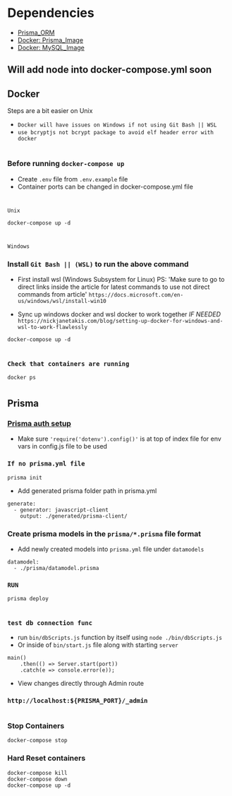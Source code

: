 # Dependencies
* [Prisma_ORM](https://www.prisma.io/docs/get-started/01-setting-up-prisma-existing-database-JAVASCRIPT-a003/)
* [Docker: Prisma_Image](https://hub.docker.com/r/prismagraphql/prisma/)
* [Docker: MySQL_Image](https://hub.docker.com/_/mysql)

## Will add node into docker-compose.yml soon

## Docker
Steps are a bit easier on Unix

- `Docker will have issues on Windows if not using Git Bash || WSL`
- `use bcryptjs not bcrypt package to avoid elf header error with docker`

#
### Before running `docker-compose up`

- Create `.env` file from `.env.example` file
- Container ports can be changed in docker-compose.yml file
#
`Unix`
```
docker-compose up -d
```
#
`Windows`


### Install `Git Bash || (WSL)` to run the above command
- First install wsl (Windows Subsystem for Linux) PS: 'Make sure to go to direct links inside the article for latest commands to use not direct commands from article' `https://docs.microsoft.com/en-us/windows/wsl/install-win10`

- Sync up windows docker and wsl docker to work together *IF NEEDED* `https://nickjanetakis.com/blog/setting-up-docker-for-windows-and-wsl-to-work-flawlessly`

```
docker-compose up -d
```
#
### `Check that containers are running`

```
docker ps
```
#

## Prisma

### [Prisma auth setup](https://www.prisma.io/docs/prisma-server/authentication-and-security-kke4/)

- Make sure `'require('dotenv').config()'` is at top of index file for env vars in config.js file to be used
### `If no prisma.yml file`
```
prisma init
```
- Add generated prisma folder path in prisma.yml
```
generate:
  - generator: javascript-client
    output: ./generated/prisma-client/
```
### Create prisma models in the `prisma/*.prisma` file format
- Add newly created models into `prisma.yml` file under `datamodels`
```
datamodel:
  - ./prisma/datamodel.prisma
```
### `RUN`
```
prisma deploy
```
#
### `test db connection func`
- run `bin/dbScripts.js` function by itself using `node ./bin/dbScripts.js`
- Or inside of `bin/start.js` file along with starting `server`
```
main()
    .then(() => Server.start(port))
    .catch(e => console.error(e));
```

- View changes directly through Admin route
### `http://localhost:${PRISMA_PORT}/_admin`

#

### Stop Containers
```
docker-compose stop
```

### Hard Reset containers
```
docker-compose kill
docker-compose down
docker-compose up -d
```

